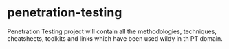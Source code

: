 # penetration-testing

Penetration Testing project will contain all the methodologies, techniques, cheatsheets, toolkits and links which have been used wildy in th PT domain.
